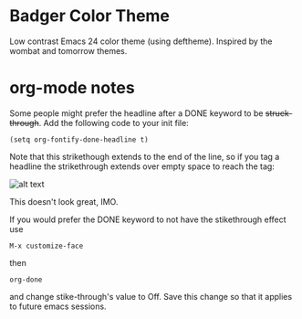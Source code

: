 # Badger Color Theme

Low contrast Emacs 24 color theme (using deftheme). Inspired by the wombat and tomorrow themes.

# org-mode notes
Some people might prefer the headline after a DONE keyword to be ~~struck-through~~. Add the following code to your init file:

    (setq org-fontify-done-headline t)

Note that this strikethough extends to the end of the line, so if you tag a headline the strikethrough extends over empty space to reach the tag:

![alt text](https://github.com/ccann/badger-theme/img/strikethrough.png "ugly strikethrough")

This doesn't look great, IMO.

If you would prefer the DONE keyword to not have the stikethrough effect use 

    M-x customize-face

then 

    org-done

and change stike-through's value to Off. Save this change so that it applies to future emacs sessions.

